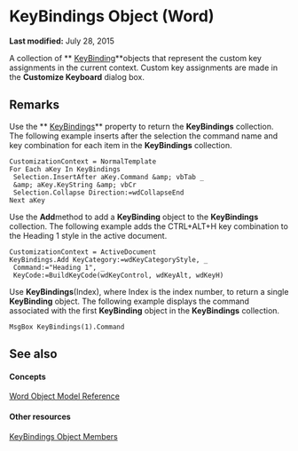 
# KeyBindings Object (Word)

 **Last modified:** July 28, 2015

A collection of  ** [KeyBinding](0f691196-76ef-135d-a8c9-b2fb9f9ac695.md)**objects that represent the custom key assignments in the current context. Custom key assignments are made in the  **Customize Keyboard** dialog box.

## Remarks

Use the  ** [KeyBindings](68e08a9a-6547-f722-078e-b603b9f3e9cb.md)** property to return the **KeyBindings** collection. The following example inserts after the selection the command name and key combination for each item in the **KeyBindings** collection.


```
CustomizationContext = NormalTemplate 
For Each aKey In KeyBindings 
 Selection.InsertAfter aKey.Command &amp; vbTab _ 
 &amp; aKey.KeyString &amp; vbCr 
 Selection.Collapse Direction:=wdCollapseEnd 
Next aKey
```

Use the  **Add**method to add a  **KeyBinding** object to the **KeyBindings** collection. The following example adds the CTRL+ALT+H key combination to the Heading 1 style in the active document.




```
CustomizationContext = ActiveDocument 
KeyBindings.Add KeyCategory:=wdKeyCategoryStyle, _ 
 Command:="Heading 1", _ 
 KeyCode:=BuildKeyCode(wdKeyControl, wdKeyAlt, wdKeyH)
```

Use  **KeyBindings**(Index), where Index is the index number, to return a single  **KeyBinding** object. The following example displays the command associated with the first **KeyBinding** object in the **KeyBindings** collection.




```
MsgBox KeyBindings(1).Command
```


## See also


#### Concepts


 [Word Object Model Reference](be452561-b436-bb9b-6f94-3faa9a74a6fd.md)
#### Other resources


 [KeyBindings Object Members](9abfb728-f339-315b-6402-d97cd1d9857d.md)
